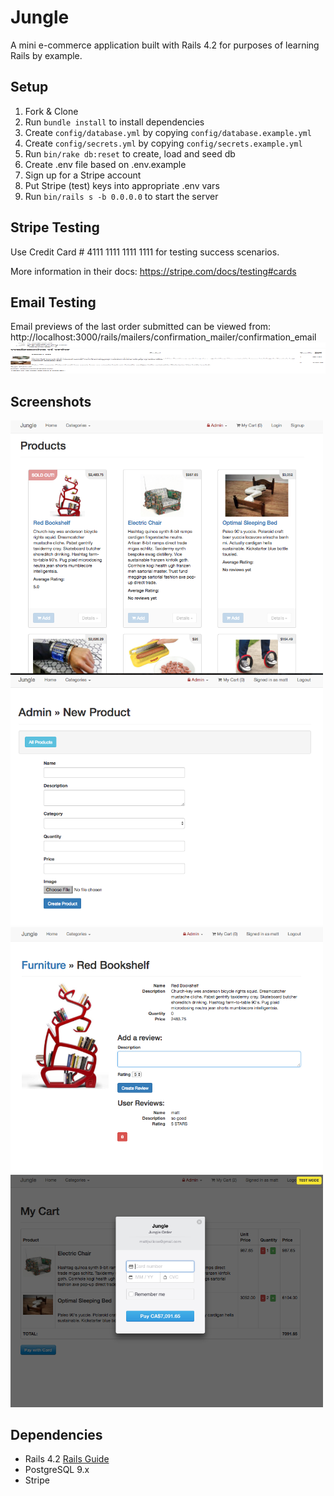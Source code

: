 # Jungle

A mini e-commerce application built with Rails 4.2 for purposes of learning Rails by example.


## Setup

1. Fork & Clone
2. Run `bundle install` to install dependencies
3. Create `config/database.yml` by copying `config/database.example.yml`
4. Create `config/secrets.yml` by copying `config/secrets.example.yml`
5. Run `bin/rake db:reset` to create, load and seed db
6. Create .env file based on .env.example
7. Sign up for a Stripe account
8. Put Stripe (test) keys into appropriate .env vars
9. Run `bin/rails s -b 0.0.0.0` to start the server

## Stripe Testing

Use Credit Card # 4111 1111 1111 1111 for testing success scenarios.

More information in their docs: <https://stripe.com/docs/testing#cards>

## Email Testing

Email previews of the last order submitted can be viewed from:
http://localhost:3000/rails/mailers/confirmation_mailer/confirmation_email
<img src='https://github.com/MattWillcox/jungle-rails/blob/master/app/assets/images/Screenshot1.png' height ='50' width='900'></a>

## Screenshots

<img src='https://github.com/MattWillcox/jungle-rails/blob/master/app/assets/images/Screenshot2.png' width='500' alt='home'>
<img src='https://github.com/MattWillcox/jungle-rails/blob/master/app/assets/images/Screenshot3.png' width='500' alt='addprod'>
<img src='https://github.com/MattWillcox/jungle-rails/blob/master/app/assets/images/Screenshot4.png' width='500' alt='prodshow'>
<img src='https://github.com/MattWillcox/jungle-rails/blob/master/app/assets/images/Screenshot5.png' width='500' alt='cart'>

## Dependencies

* Rails 4.2 [Rails Guide](http://guides.rubyonrails.org/v4.2/)
* PostgreSQL 9.x
* Stripe
